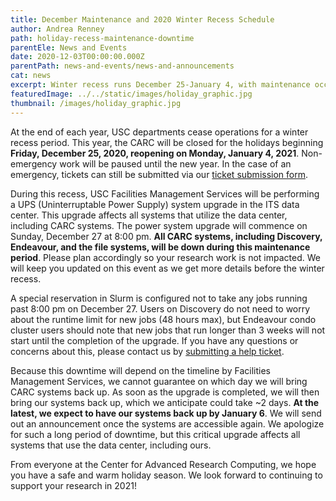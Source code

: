 ```yaml
---
title: December Maintenance and 2020 Winter Recess Schedule
author: Andrea Renney
path: holiday-recess-maintenance-downtime
parentEle: News and Events
date: 2020-12-03T00:00:00.000Z
parentPath: news-and-events/news-and-announcements
cat: news
excerpt: Winter recess runs December 25-January 4, with maintenance occuring December 27-January 1
featuredImage: ../../static/images/holiday_graphic.jpg
thumbnail: /images/holiday_graphic.jpg
---
```


At the end of each year, USC departments cease operations for a winter recess period. This year, the CARC will be closed for the holidays beginning **Friday, December 25, 2020, reopening on Monday, January 4, 2021**. Non-emergency work will be paused until the new year. In the case of an emergency, tickets can still be submitted via our [ticket submission form](/user-information/ticket-submission).

During this recess, USC Facilities Management Services will be performing a UPS (Uninterruptable Power Supply) system upgrade in the ITS data center. This upgrade affects all systems that utilize the data center, including CARC systems. The power system upgrade will commence on Sunday, December 27 at 8:00 pm. **All CARC systems, including Discovery, Endeavour, and the file systems, will be down during this maintenance period**. Please plan accordingly so your research work is not impacted. We will keep you updated on this event as we get more details before the winter recess.
 
A special reservation in Slurm is configured not to take any jobs running past 8:00 pm on December 27. Users on Discovery do not need to worry about the runtime limit for new jobs (48 hours max), but Endeavour condo cluster users should note that new jobs that run longer than 3 weeks will not start until the completion of the upgrade. If you have any questions or concerns about this, please contact us by [submitting a help ticket](/user-information/ticket-submission).

Because this downtime will depend on the timeline by Facilities Management Services, we cannot guarantee on which day we will bring CARC systems back up. As soon as the upgrade is completed, we will then bring our systems back up, which we anticipate could take ~2 days. **At the latest, we expect to have our systems back up by January 6**. We will send out an announcement once the systems are accessible again. We apologize for such a long period of downtime, but this critical upgrade affects all systems that use the data center, including ours.

From everyone at the Center for Advanced Research Computing, we hope you have a safe and warm holiday season. We look forward to continuing to support your research in 2021!
